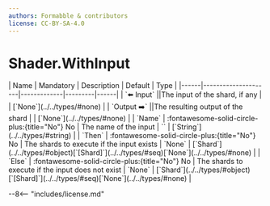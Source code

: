 ```yaml
---
authors: Formabble & contributors
license: CC-BY-SA-4.0
---
```



# Shader.WithInput

<div class="sh-parameters" markdown="1">
| Name | Mandatory | Description | Default | Type |
|------|---------------------|-------------|---------|------|
| `⬅️ Input` ||The input of the shard, if any | | [`None`](../../types/#none) |
| `Output ➡️` ||The resulting output of the shard | | [`None`](../../types/#none) |
| `Name` | :fontawesome-solid-circle-plus:{title="No"} No  | The name of the input | `` | [`String`](../../types/#string) |
| `Then` | :fontawesome-solid-circle-plus:{title="No"} No  | The shards to execute if the input exists | `None` | [`Shard`](../../types/#object)[`[Shard]`](../../types/#seq)[`None`](../../types/#none) |
| `Else` | :fontawesome-solid-circle-plus:{title="No"} No  | The shards to execute if the input does not exist | `None` | [`Shard`](../../types/#object)[`[Shard]`](../../types/#seq)[`None`](../../types/#none) |

</div>



--8<-- "includes/license.md"

